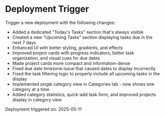 # Deployment Trigger

Trigger a new deployment with the following changes:
- Added a dedicated "Today's Tasks" section that's always visible
- Created a new "Upcoming Tasks" section displaying tasks due in the next 7 days
- Enhanced UI with better styling, gradients, and effects
- Improved project cards with progress indicators, better task organization, and visual cues for due dates
- Made project cards more compact and information-dense
- Fixed due date timezone issue that caused dates to display incorrectly
- Fixed the task filtering logic to properly include all upcoming tasks in the display
- Implemented single category view in Categories tab - now shows one category at a time
- Added category statistics, quick-add task form, and improved projects display in category view

Deployment triggered on: 2025-05-11